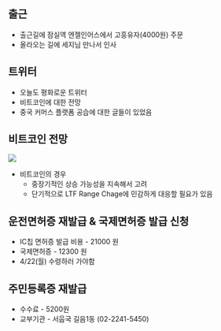 ## 출근
- 출근길에 잠실역 엔젤인어스에서 고흥유자(4000원) 주문
- 올라오는 길에 세지님 만나서 인사

## 트위터
- 오늘도 평화로운 트위터
- 비트코인에 대한 전망
- 중국 커머스 플랫폼 공습에 대한 글들이 있었음


## 비트코인 전망
![](https://i.imgur.com/Zw2IxKL.png)
- 비트코인의 경우 
	- 중장기적인 상승 가능성을 지속해서 고려
	- 단기적으로 LTF Range Chage에 민감하게 대응할 필요가 있음


## 운전면허증 재발급 & 국제면허증 발급 신청
- IC칩 면허증 발급 비용 - 21000 원
- 국제면허증 - 12300 원
- 4/22(월) 수령하러 가야함


## 주민등록증 재발급
- 수수료 - 5200원
- 교부기관 - 서웁국 길음1동 (02-2241-5450)